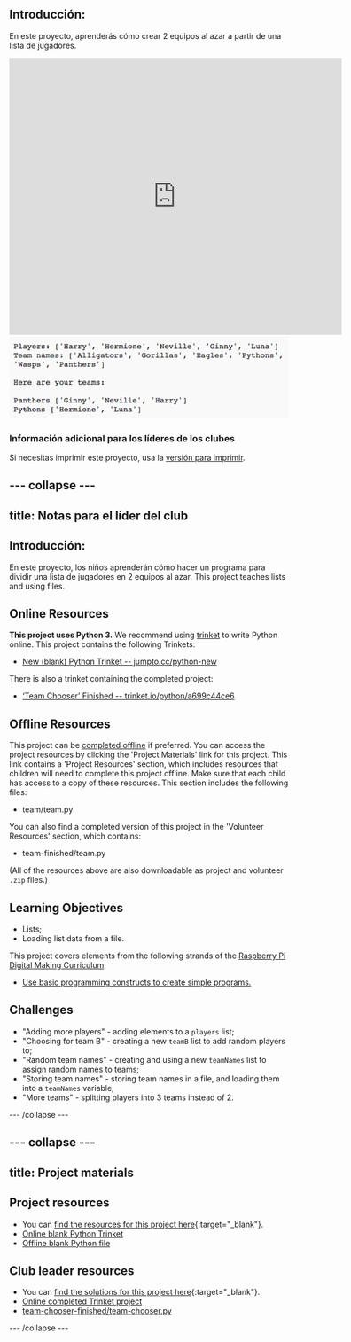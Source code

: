 ## Introducción:

En este proyecto, aprenderás cómo crear 2 equipos al azar a partir de una lista de jugadores.

<div class="trinket">
  <iframe src="https://trinket.io/embed/python/a699c44ce6?outputOnly=true&start=result" width="600" height="500" frameborder="0" marginwidth="0" marginheight="0" allowfullscreen>
  </iframe>
  <img src="images/team-finished.png">
</div>

### Información adicional para los líderes de los clubes

Si necesitas imprimir este proyecto, usa la [versión para imprimir](https://projects.raspberrypi.org/en/projects/team-chooser/print).

## \--- collapse \---

## title: Notas para el líder del club

## Introducción:

En este proyecto, los niños aprenderán cómo hacer un programa para dividir una lista de jugadores en 2 equipos al azar. This project teaches lists and using files.

## Online Resources

**This project uses Python 3.** We recommend using [trinket](https://trinket.io/) to write Python online. This project contains the following Trinkets:

* [New (blank) Python Trinket -- jumpto.cc/python-new](http://jumpto.cc/python-new)

There is also a trinket containing the completed project:

* [‘Team Chooser’ Finished -- trinket.io/python/a699c44ce6](https://trinket.io/python/a699c44ce6)

## Offline Resources

This project can be [completed offline](https://www.codeclubprojects.org/en-GB/resources/python-working-offline/) if preferred. You can access the project resources by clicking the 'Project Materials' link for this project. This link contains a 'Project Resources' section, which includes resources that children will need to complete this project offline. Make sure that each child has access to a copy of these resources. This section includes the following files:

* team/team.py

You can also find a completed version of this project in the 'Volunteer Resources' section, which contains:

* team-finished/team.py

(All of the resources above are also downloadable as project and volunteer `.zip` files.)

## Learning Objectives

* Lists;
* Loading list data from a file.

This project covers elements from the following strands of the [Raspberry Pi Digital Making Curriculum](http://rpf.io/curriculum):

* [Use basic programming constructs to create simple programs.](https://www.raspberrypi.org/curriculum/programming/creator)

## Challenges

* "Adding more players" - adding elements to a `players` list;
* "Choosing for team B" - creating a new `teamB` list to add random players to;
* "Random team names" - creating and using a new `teamNames` list to assign random names to teams;
* "Storing team names" - storing team names in a file, and loading them into a `teamNames` variable;
* "More teams" - splitting players into 3 teams instead of 2.

\--- /collapse \---

## \--- collapse \---

## title: Project materials

## Project resources

* You can [find the resources for this project here](http://rpf.io/p/en/team-chooser-go){:target="_blank"}.
* [Online blank Python Trinket](http://jumpto.cc/python-new)
* [Offline blank Python file](resources/new-new.py)

## Club leader resources

* You can [find the solutions for this project here](http://rpf.io/p/en/team-chooser-get){:target="_blank"}.
* [Online completed Trinket project](https://trinket.io/python/a699c44ce6)
* [team-chooser-finished/team-chooser.py](resources/team-chooser-finished-team-chooser.py)

\--- /collapse \---